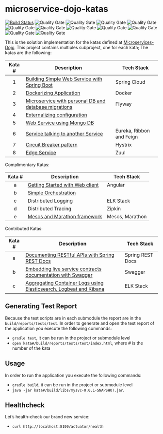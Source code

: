 # microservice-dojo-katas 
[![Build Status](https://travis-ci.org/joseyustiz/microservice-dojo-katas.svg?branch=master)](https://travis-ci.org/joseyustiz/microservice-dojo-katas) 
![Quality Gate](https://sonarcloud.io/api/project_badges/measure?project=joseyustiz_microservice-dojo-kata1&metric=alert_status)
![Quality Gate](https://sonarcloud.io/api/project_badges/measure?project=joseyustiz_microservice-dojo-kata1&metric=bugs)
![Quality Gate](https://sonarcloud.io/api/project_badges/measure?project=joseyustiz_microservice-dojo-kata1&metric=code_smells)
![Quality Gate](https://sonarcloud.io/api/project_badges/measure?project=joseyustiz_microservice-dojo-kata1&metric=coverage)
![Quality Gate](https://sonarcloud.io/api/project_badges/measure?project=joseyustiz_microservice-dojo-kata1&metric=duplicated_lines_density)
![Quality Gate](https://sonarcloud.io/api/project_badges/measure?project=joseyustiz_microservice-dojo-kata1&metric=ncloc)
![Quality Gate](https://sonarcloud.io/api/project_badges/measure?project=joseyustiz_microservice-dojo-kata1&metric=sqale_rating)
![Quality Gate](https://sonarcloud.io/api/project_badges/measure?project=joseyustiz_microservice-dojo-kata1&metric=reliability_rating)
![Quality Gate](https://sonarcloud.io/api/project_badges/measure?project=joseyustiz_microservice-dojo-kata1&metric=security_rating)
![Quality Gate](https://sonarcloud.io/api/project_badges/measure?project=joseyustiz_microservice-dojo-kata1&metric=sqale_index)
![Quality Gate](https://sonarcloud.io/api/project_badges/measure?project=joseyustiz_microservice-dojo-kata1&metric=vulnerabilities)

This is the solution implementation for the katas defined at [Microservices-Dojo](http://accordance.github.io/microservice-dojo/). This project contains multiples subproject, one for each kata; The katas are the following: 

| Kata # | Description | Tech Stack |
| :----: | ----------- | ---------- |
|  1     | [Building Simple Web Service with Spring Boot](http://accordance.github.io/microservice-dojo/katas/creating_basic_web_service.html) | Spring Cloud |
|  2     | [Dockerizing Application](http://accordance.github.io/microservice-dojo/kata2/dockerizing_application.html) | Docker |
|  3     | [Microservice with personal DB and database migrations](http://accordance.github.io/microservice-dojo/kata3/service_using_mysql_db.html) | Flyway |
|  4     | [Externalizing configuration](http://accordance.github.io/microservice-dojo/kata4/externalizing_configuration.html) |  |
|  5     | [Web Service using Mongo DB](http://accordance.github.io/microservice-dojo/kata5/service_using_mongo_db.html) |   |
|  6     | [Service talking to another Service](http://accordance.github.io/microservice-dojo/kata6/service_talking_to_service.html) | Eureka, Ribbon and Feign |
|  7     | [Circuit Breaker pattern](http://accordance.github.io/microservice-dojo/kata7/circuit_breakers.html) | Hystrix |
|  8     | [Edge Service](http://accordance.github.io/microservice-dojo/kata8/edge_service.html) | Zuul |

Complimentary Katas:

| Kata # | Description | Tech Stack |
| :----: | ----------- | ---------- |
|  a     | [Getting Started with Web client](http://accordance.github.io/microservice-dojo/kata-web-client/web-client-basics.html) | Angular |
|  b     | [Simple Orchestration](http://accordance.github.io/microservice-dojo/kata-dev-environment/simple-orchestration.html) |   |
|  c     | Distributed Logging | ELK Stack |
|  d     | Distributed Tracing | Zipkin |
|  e     | [Mesos and Marathon framework](http://accordance.github.io/microservice-dojo/kata-mesos/scheduling_with_mesos.html) | Mesos, Marathon  |

Contributed Katas:

| Kata # | Description | Tech Stack |
| :----: | ----------- | ---------- |
|  a     | [Documenting RESTful APIs with Spring REST Docs](http://accordance.github.io/microservice-dojo/kata-spring-restdocs/spring-restdocs-intro.html) | Spring REST Docs |
|  b     | [Embedding live service contracts documentation with Swagger](http://accordance.github.io/microservice-dojo/kata-swagger/swagger_api_doc.html) |  Swagger |
|  c     | [Aggregating Container Logs using Elasticsearch, Logbeat and Kibana](http://accordance.github.io/microservice-dojo/kata-elk/elk.html) |  ELK Stack |
  
## Generating Test Report
Because the test scripts are in each submodule the report are in the `build/reports/tests/test`. In order to generate and open the test report of the application you execute the following commands: 
* `gradle test`, it can be run in the project or submodule level
* `open kata#/build/reports/tests/test/index.html`, where # is the number of the kata
## Usage
In order to run the application you execute the following commands: 
* `gradle build`, it can be run in the project or submodule level
* `java -jar kata#/build/libs/mysvc-0.0.1-SNAPSHOT.jar`.
## Healthcheck
Let’s health-check our brand new service:
* `curl http://localhost:8100/actuator/health`